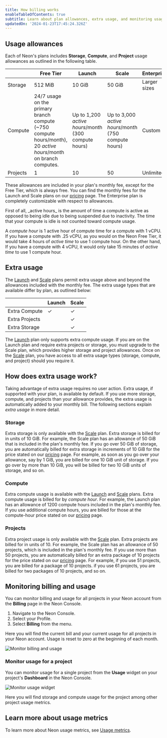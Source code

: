 ```yaml
---
title: How billing works
enableTableOfContents: true
subtitle: Learn about plan allowances, extra usage, and monitoring usage
updatedOn: '2024-01-23T17:45:24.326Z'
---
```


## Usage allowances

Each of Neon's plans includes **Storage**, **Compute**, and **Project** usage allowances as outlined in the following table.

|            | Free Tier                                                    | Launch          | Scale             | Enterprise       |
|------------|--------------------------------------------------------------|-----------------|-------------------|------------------|
| Storage    | 512 MiB                                                      | 10 GiB          | 50 GiB            |  Larger sizes                |
| Compute    | 24/7 usage on the primary branch compute (~750 compute hours/month), 20 _active hours_/month on branch computes. | Up to 1,200 _active hours_/month (300 compute hours) | Up to 3,000 _active hours_/month (750 compute hours)  |  Custom                |
| Projects   | 1                                                            | 10              | 50                |  Unlimited                |


These allowances are included in your plan's monthly fee, except for the Free Tier, which is always free. You can find the monthly fees for the Launch and Scale plans on our [pricing](https://neon.tech/pricing) page. The Enterprise plan is completely customizable with respect to allowances.

<Admonition type="tip" title="What is a compute hour?">
First of all, _active hours_ is the amount of time a compute is active as opposed to being idle due to being suspended due to inactivity. The time that your compute is idle is not counted toward compute usage.

A _compute hour_ is 1 active hour of compute time for a compute with 1 vCPU. If you have a compute with .25 vCPU, as you would on the Neon Free Tier, it would take 4 hours of _active time_ to use 1 compute hour. On the other hand, If you have a compute with 4 vCPU, it would only take 15 minutes of _active time_ to use 1 compute hour.   
</Admonition>

## Extra usage

The [Launch](/docs/introduction/plans##launch) and [Scale](/docs/introduction/plans##scale) plans permit extra usage above and beyond the allowances included with the monthly fee. The extra usage types that are available differ by plan, as outlined below:  

|                | Launch   | Scale    |
|----------------|----------|----------|
| Extra Compute  | &check;  | &check;  |
| Extra Projects |          | &check;  |
| Extra Storage  |          | &check;  |

The [Launch](/docs/introduction/plans##launch) plan only supports extra compute usage. If you are on the Launch plan and require extra projects or storage, you must upgrade to the Scale plan, which provides higher storage and project allowances. Once on the [Scale](/docs/introduction/plans##scale) plan, you have access to all extra usage types (storage, compute, and project) should you require it.

## How does extra usage work?

Taking advantage of extra usage requires no user action. Extra usage, if supported with your plan, is available by default. If you use more storage, compute, and projects than your allowance provides, the extra usage is automatically added to your monthly bill. The following sections explain _extra usage_ in more detail.

### Storage

Extra storage is only available with the [Scale](/docs/introduction/plans##scale) plan. Extra storage is billed for in units of 10 GiB. For example, the Scale plan has an allowance of 50 GiB that is included in the plan's monthly fee. If you go over 50 GiB of storage, you are automatically billed for extra storage in increments of 10 GiB for the price stated on our [pricing](https://neon.tech/pricing) page. For example, as soon as you go over your allowance, say by 1 GiB, you are billed for one 10 GiB unit of storage. If you go over by more than 10 GiB, you will be billed for two 10 GiB units of storage, and so on.

### Compute

Extra compute usage is available with the [Launch](/docs/introduction/plans##launch) and [Scale](/docs/introduction/plans##scale) plans. Extra compute usage is billed for by _compute hour_. For example, the Launch plan has an allowance of 1200 compute hours included in the plan's monthly fee. If you use additional compute hours, you are billed for those at the compute-hour price stated on our [pricing](https://neon.tech/pricing) page.

### Projects

Extra project usage is only available with the [Scale](/docs/introduction/plans##scale) plan. Extra projects are billed for in units of 10. For example, the Scale plan has an allowance of 50 projects, which is included in the plan's monthly fee. If you use more than 50 projects, you are automatically billed for an extra package of 10 projects for the price stated on our [pricing](https://neon.tech/pricing) page. For example, if you use 51 projects, you are billed for a package of 10 projects. if you use 61 projects, you are billed for two packages of 10 projects, and so on. 


## Monitoring billing and usage

You can monitor billing and usage for all projects in your Neon account from the **Billing** page in the Neon Console.

1. Navigate to the Neon Console.
1. Select your Profile.
1. Select **Billing** from the menu.

Here you will find the current bill and your current usage for all projects in your Neon account. Usage is reset to zero at the beginning of each month. 

![Monitor billing and usage](/docs/introduction/monitor_billing_usage.png)

### Monitor usage for a project

You can monitor usage for a single project from the **Usage** widget on your project's **Dashboard** in the Neon Console.

![Monitor usage widget](/docs/introduction/monitor_usage_widget.png)

Here you will find storage and compute usage for the project among other project usage metrics.

## Learn more about usage metrics

To learn more about Neon usage metrics, see [Usage metrics](/docs/introduction/billing).

<NeedHelp/>
